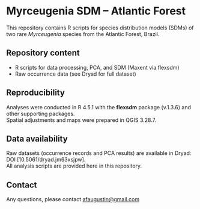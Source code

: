 # Myrceugenia SDM – Atlantic Forest

This repository contains R scripts for species distribution models (SDMs) of two rare *Myrceugenia* species from the Atlantic Forest, Brazil.

## Repository content
- R scripts for data processing, PCA, and SDM (Maxent via flexsdm)  
- Raw occurrence data (see Dryad for full dataset)    

## Reproducibility
Analyses were conducted in R 4.5.1 with the **flexsdm** package (v.1.3.6) and other supporting packages.  
Spatial adjustments and maps were prepared in QGIS 3.28.7.  

## Data availability
Raw datasets (occurrence records and PCA results) are available in Dryad: DOI [10.5061/dryad.jm63xsjpw].  
All analysis scripts are provided here in this repository.

## Contact
Any questions, please contact afaugustin@gmail.com
